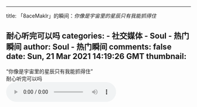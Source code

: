 
---
title: 「8aceMaklr」的瞬间：_你像是宇宙里的星辰只有我能抓得住_
  
  耐心听完可以吗
categories: 
    - 社交媒体
    - Soul - 热门瞬间
author: Soul - 热门瞬间
comments: false
date: Sun, 21 Mar 2021 14:19:26 GMT
thumbnail: 
---

<div>   
“你像是宇宙里的星辰只有我能抓得住”<br>  
  耐心听完可以吗<br><audio controls="controls" src="https://china-img.soulapp.cn/audio/2021-03-21/7ace5777-4e1e-4e66-bd65-c01324863fab.m4a" width="360" height="120"></audio>  
</div>
            